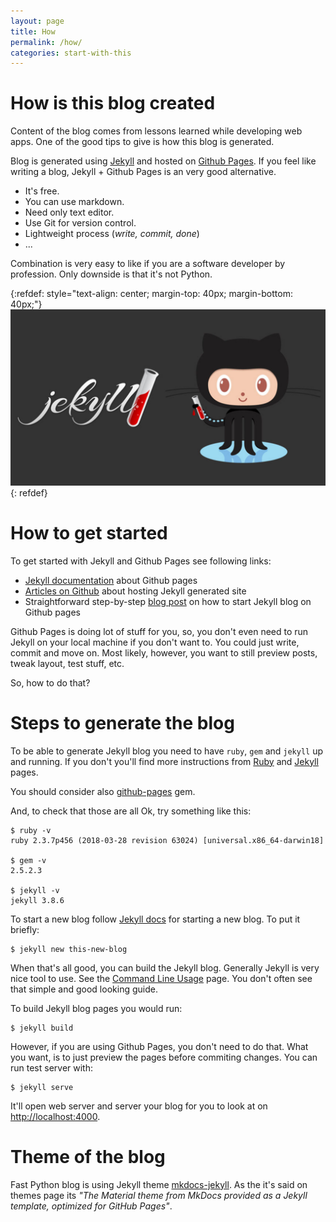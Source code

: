 ```yaml
---
layout: page
title: How
permalink: /how/
categories: start-with-this
---
```



# How is this blog created

Content of the blog comes from lessons learned while developing web apps. One of the good tips to give is how this blog is generated. 

Blog is generated using [Jekyll](https://github.com/jekyll/jekyll) and hosted on [Github Pages](https://pages.github.com/). If you feel like writing a blog, Jekyll + Github Pages is an very good alternative. 

- It's free. 
- You can use markdown. 
- Need only text editor. 
- Use Git for version control. 
- Lightweight process (_write, commit, done_)
- ... 

Combination is very easy to like if you are a software developer by profession. Only downside is that it's not Python.


{:refdef: style="text-align: center; margin-top: 40px; margin-bottom: 40px;"}
![Jekyll + Github Pages](/assets/img/jekyll_github.png)
{: refdef}


# How to get started

To get started with Jekyll and Github Pages see following links:

- [Jekyll documentation](https://jekyllrb.com/docs/github-pages/) about Github pages
- [Articles on Github](https://help.github.com/en/articles/using-jekyll-as-a-static-site-generator-with-github-pages) about hosting Jekyll generated site
- Straightforward step-by-step [blog post](https://onextrapixel.com/start-jekyll-blog-github-pages-free/) on how to start Jekyll blog on Github pages

Github Pages is doing lot of stuff for you, so, you don't even need to run Jekyll on your local machine if you don't want to. You could just write, commit and move on. Most likely, however, you want to still preview posts, tweak layout, test stuff, etc. 

So, how to do that?


# Steps to generate the blog

To be able to generate Jekyll blog you need to have `ruby`, `gem` and `jekyll` up and running. If you don't you'll find more instructions from [Ruby](https://www.ruby-lang.org/) and [Jekyll](https://jekyllrb.com/) pages.

You should consider also [github-pages](https://github.com/github/pages-gem) gem.

And, to check that those are all Ok, try something like this:

```
$ ruby -v
ruby 2.3.7p456 (2018-03-28 revision 63024) [universal.x86_64-darwin18]

$ gem -v
2.5.2.3

$ jekyll -v
jekyll 3.8.6
```

To start a new blog follow [Jekyll docs](https://jekyllrb.com/docs/) for starting a new blog. To put it briefly:

```
$ jekyll new this-new-blog
```

When that's all good, you can build the Jekyll blog. Generally Jekyll is very nice tool to use. See the [Command Line Usage](https://jekyllrb.com/docs/usage/) page. You don't often see that simple and good looking guide. 

To build Jekyll blog pages you would run:

```
$ jekyll build
```

However, if you are using Github Pages, you don't need to do that. What you want, is to just preview the pages before commiting changes. You can run test server with:

```
$ jekyll serve
```

It'll open web server and server your blog for you to look at on [http://localhost:4000](http://localhost:4000).


# Theme of the blog

Fast Python blog is using Jekyll theme [mkdocs-jekyll](https://github.com/vsoch/mkdocs-jekyll). As the it's said on themes page its _"The Material theme from MkDocs provided as a Jekyll template, optimized for GitHub Pages"_. 

